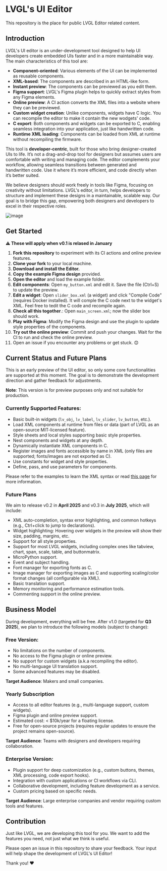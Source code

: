 # LVGL's UI Editor

This repository is the place for public LVGL Editor related content.

## Introduction

LVGL's UI editor is an under-development tool designed to help UI developers create embedded UIs faster and in a more maintainable way. The main characteristics of this tool are:

- **Component-oriented**: Various elements of the UI can be implemented as reusable components.
- **XML-based**: The components are described in an HTML-like form.
- **Instant preview**: The components can be previewed as you edit them.
- **Figma support**: LVGL's Figma plugin helps to quickly extract styles from any Figma elements.
- **Online preview**: A CI action converts the XML files into a website where they can be previewed.
- **Custom widget creation**: Unlike components, widgets have C logic. You can recompile the editor to make it contain the new wodgets' code.
- **C export**: Both components and widgets can be exported to C, enabling seamless integration into your application, just like handwritten code.
- **Runtime XML loading**: Components can be loaded from XML at runtime without recompiling the firmware.

This tool is **developer-centric**, built for those who bring designer-created UIs to life. It’s not a drag-and-drop tool for designers but assumes users are comfortable with writing and managing code. The editor complements your workflow, allowing seamless transitions between generated and handwritten code. Use it where it’s more efficient, and code directly when it’s better suited.

We believe designers should work freely in tools like Figma, focusing on creativity without limitations. LVGL's editor, in turn, helps developers to structure and implement these designs in a maintainable, scalable way. Our goal is to bridge this gap, empowering both designers and developers to excel in their respective roles.

![image](https://github.com/user-attachments/assets/bcc1b7f7-6e54-4c6c-ac69-f2b1a82068ab)

## Get Started

**⚠️ These will apply when v0.1 is relased in January**

1. **Fork this repository** to experiment with its CI actions and online preview features.
2. **Clone your fork** to your local machine.
3. **Download and install the Editor.**
4. **Copy the example Figma design** provided.
5. **Open the editor** and load the example folder.
6. **Edit components**: Open `my_button.xml` and edit it. Save the file (Ctrl+S) to update the preview.
7. **Edit a widget**: Open `slider_box.xml` (a widget) and click "Compile Code" (requires Docker installed). It will comple the C code next to the widget's XML. Feel free to tedit the C code and recompile again.
8. **Check all this togother**.: Open `main_screen.xml`; now the slider box should work.
9. **Play with Figma**: Modify the Figma design and use the plugin to update style properties of the components. 
10. **Try out the online preview**: Commit and push your changes. Wait for the CI to run and check the online preview.
11. Open an issue if you encounter any problems or get stuck. 😊

## Current Status and Future Plans

This is an early preview of the UI editor, so only some core functionalities are supported at this moment. 
The goal is to demonstrate the development direction and gather feedback for adjustments.

**Note**: This version is for preview purposes only and not suitable for production.

### Currently Supported Features:

- Basic built-in widgets (`lv_obj`, `lv_label`, `lv_slider`, `lv_button`, etc.).
- Load XML components at runtime from files or data (part of LVGL as an open-source MIT-licensed feature).
- Style sheets and local styles supporting basic style properties.
- Nest components and widgets at any depth.
- Dynamically instantiate XML components in C.
- Register images and fonts accessible by name in XML (only files are supported; fonts/images are not exported as C).
- Use constants for widget and style properties.
- Define, pass, and use parameters for components.

Please refer to the examples to learn the XML syntax or read [this page](https://docs.lvgl.io/master/details/other-components/xml.html) for more information.

### Future Plans

We aim to release v0.2 in **April 2025** and v0.3 in **July 2025**, which will include:

- XML auto-completion, syntax error highlighting, and common hotkeys (e.g., Ctrl+click to jump to declarations).
- Widget highlighting: Hovering over widgets in the preview will show their size, padding, margins, etc.
- Support for all style properties.
- Support for most LVGL widgets, including complex ones like tabview, chart, span, scale, table, and buttonmatrix.
- MicroPython support.
- Event and subject handling.
- Font manager for exporting fonts as C.
- Image manager for exporting images as C and supporting scaling/color format changes (all configurable via XML).
- Basic translation support.
- Memory monitoring and performance estimation tools.
- Commenting support in the online preview.

## Business Model

During development, everything will be free. After v1.0 (targeted for **Q3 2025**), we plan to introduce the following models (subject to change):

### Free Version:
- No limitations on the number of components.
- No access to the Figma plugin or online preview.
- No support for custom widgets (a.k.a recompiling the editor).
- No multi-language UI translation support.
- Some advanced features may be disabled.

**Target Audience**: Makers and small companies.

### Yearly Subscription
- Access to all editor features (e.g., multi-language support, custom widgets).
- Figma plugin and online preview support.
- Estimated cost: < $10k/year for a floating license.
- Free for open-source projects (requires regular updates to ensure the project remains open-source).

**Target Audience**: Teams with designers and developers requiring collaboration.

### Enterprise Version:
- Plugin support for deep customization (e.g., custom buttons, themes, XML processing, code export hooks).
- Integration with custom applications or CI workflows via CLI.
- Collaborative development, including feature development as a service.
- Custom pricing based on specific needs.

**Target Audience**: Large enterprise companies and vendor requiring custom tools and features.

## Contribution

Just like LVGL, we are developing this tool for you. We want to add the features you need, not just what we think is useful.

Please open an issue in this repository to share your feedback. Your input will help shape the development of LVGL's UI Editor! 

Thank you! ❤️




